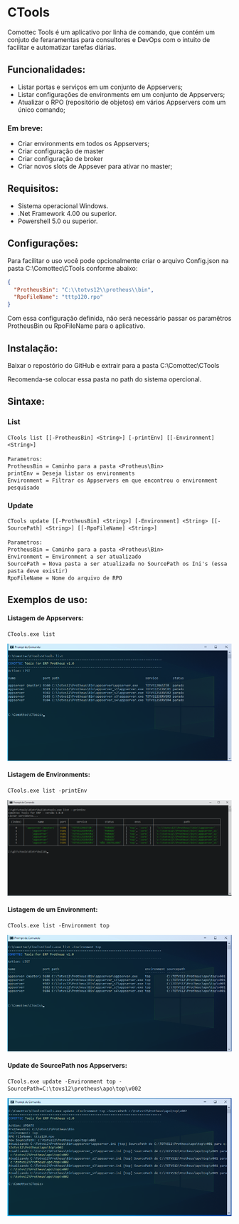 # CTools

Comottec Tools é um aplicativo por linha de comando, que contém um conjuto de feraramentas para consultores e DevOps com o intuito de facilitar e automatizar tarefas diárias.

## Funcionalidades:

* Listar portas e serviços em um conjunto de Appservers;
* Listar configurações de environments em um conjunto de Appservers;
* Atualizar o RPO (repositório de objetos) em vários Appservers com um único comando;

### Em breve:
* Criar environments em todos os Appservers;
* Criar configuração de master
* Criar configuração de broker
* Criar novos slots de Appsever para ativar no master;

## Requisitos:

* Sistema operacional Windows.
* .Net Framework 4.00 ou superior.
* Powershell 5.0 ou superior.

## Configurações:

Para facilitar o uso você pode opcionalmente criar o arquivo Config.json na pasta C:\Comottec\CTools conforme abaixo:
```json
{
  "ProtheusBin": "C:\\totvs12\\protheus\\bin",
  "RpoFileName": "tttp120.rpo"
}
```
Com essa configuração definida, não será necessário passar os paramêtros ProtheusBin ou RpoFileName para o aplicativo.

## Instalação:

Baixar o repostório do GitHub e extrair para a pasta C:\Comottec\CTools

Recomenda-se colocar essa pasta no path do sistema opercional.

## Sintaxe:

### List
    CTools list [[-ProtheusBin] <String>] [-printEnv] [[-Environment] <String>]
    
    Parametros:
    ProtheusBin = Caminho para a pasta <Protheus\Bin>
    printEnv = Deseja listar os environments
    Environment = Filtrar os Appservers em que encontrou o environment pesquisado

### Update
    CTools update [[-ProtheusBin] <String>] [-Environment] <String> [[-SourcePath] <String>] [[-RpoFileName] <String>] 

    Parametros:
    ProtheusBin = Caminho para a pasta <Protheus\Bin>
    Environment = Environment a ser atualizado
    SourcePath = Nova pasta a ser atualizada no SourcePath os Ini's (essa pasta deve existir)
    RpoFileName = Nome do arquivo de RPO

## Exemplos de uso:

#### Listagem de Appservers:
    CTools.exe list  
![list](https://raw.githubusercontent.com/comottec/ctools/master/imagens/ctools-list.png)

#### Listagem de Environments:
    CTools.exe list -printEnv
![list-printenv](https://raw.githubusercontent.com/comottec/ctools/master/imagens/ctools-list-printenv.png)

#### Listagem de um Environment:
    CTools.exe list -Environment top
![list-environment](https://raw.githubusercontent.com/comottec/ctools/master/imagens/ctools-list-environment.png)

#### Update de SourcePath nos Appservers:
    CTools.exe update -Environment top -SourcePath=C:\tovs12\protheus\apo\top\v002
![list-update](https://raw.githubusercontent.com/comottec/ctools/master/imagens/ctools-update.png)

